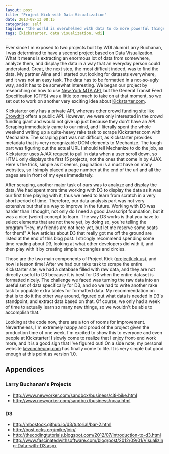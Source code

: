```yaml
---
layout: post
title: "Project Kick with Data Visualization"
date: 2013-08-13 08:15
categories: self
tagline: "the world is overwhelmed with data to do more powerful things"
tags: [kickstarter, data visualization, wdi]
---
```


Ever since I'm exposed to two projects built by WDI alumni Larry Buchanan, I was determined to have a second project based on Data Visualization. What it means is extracting an enormous lot of data from somewhere, analyze them, and display the data in a way that an everyday person could understand. Great, the next step, the most difficult indeed, was to find the data. My partner Alina and I started out looking for datasets everywhere, and it was not an easy task. The data has to be formatted in a not-so-ugly way, and it has to be somewhat interesting. We began our project by researching on how to use <a href="http://datamine.mta.info/" target="_blank">New York MTA API</a>, but the General Transit Feed Specification (GTFS) was a little too much to take on at that moment, so we set out to work on another very exciting idea about <a href="http://www.kickstarter.com/" target="_blank">Kickstarter.com</a>.

Kickstarter only has a private API, whereas other crowd funding site like <a href="https://www.crowdtilt.com/learn/developers" target="_blank">Crowdtilt</a> offers a public API. However, we were only interested in the crowd funding giant and would not give up just because they don't have an API. Scraping immediately came to our mind, and I literally spent the whole weekend writing up a quite-heavy rake task to scrape Kickstarter.com with Mechanize. The scraping part was not difficult, as Kickstarter provides metadata that is very recognizable DOM elements to Mechanize. The tough part was figuring out the actual URL i should tell Mechanize to do the job, as Kickstarter uses AJAX request to pull in data when a user scroll down, so HTML only displays the first 15 projects, not the ones that come in by AJAX. Here's the trick, simple as it seems, pagination is a must have on many websites, so I simply placed a page number at the end of the url and all the pages are in front of my eyes immediately.

After scraping, another major task of ours was to analyze and display the data. We had spent more time working with D3 to display the data as it was our first time playing with it, thus we need to learn from scratch in a very short period of time. Therefore, our data analysis part was not very extensive but that's a way to improve in the future. Working with D3 was harder than I thought, not only do I need a good Javascript foundation, but it was a nice (weird) concept to learn. The way D3 works is that you have to select elements that are not there yet, by doing so, you're telling the program "Hey, my friends are not here yet, but let me reserve some seats for them!" A few articles about D3 that really got me off the ground are listed at the end of this blog post. I strongly recommend spending some time reading about D3, looking at what other developers did with it, and then play with it by creating simple rectangles and circles.

Those are the two main components of Project Kick (<a href="http://projectkick.us" target="_blank">projectkick.us</a>), and now is lesson time! After we had our rake task to scrape the entire Kickstarter site, we had a database filled with raw data, and they are not directly useful to D3 because it is best for D3 when the entire dataset is formatted nicely. The challenge we faced was turning the raw data into an useful set of data specifically for D3, and so we had to write another rake task to populate extra tables for formatted data. My recommendation on that is to do it the other way around, figured out what data is needed in D3's standpoint, and extract data based on that. Of course, we only had a week of time to actually learn so many new things, so we wouldn't be able to accomplish that.


Looking at the code now, there are a ton of rooms for improvement. Nevertheless, I'm extremely happy and proud of the project given the production time of one week. I'm excited to show this to everyone and even people at Kickstarter! I slowly come to realize that I enjoy front-end work more, and it is a good sign that I've figured out! On a side note, my personal website <a href="http://kevoncheung.com" target="_blank">kevoncheung.com</a> has finally come to life. It is very simple but good enough at this point as version 1.0.


## Appendices
### Larry Buchanan's Projects
- <a href="http://www.newyorker.com/sandbox/business/citi-bike.html" target="_blank">http://www.newyorker.com/sandbox/business/citi-bike.html</a>
- <a href="http://www.newyorker.com/sandbox/business/ncaa.html" target="_blank">http://www.newyorker.com/sandbox/business/ncaa.html</a>

### D3
- <a href="http://mbostock.github.io/d3/tutorial/bar-2.html" target="_blank">http://mbostock.github.io/d3/tutorial/bar-2.html</a>
- <a href="http://bost.ocks.org/mike/join/" target="_blank">http://bost.ocks.org/mike/join/</a>
- <a href="http://thecodingtutorials.blogspot.com/2012/07/introduction-to-d3.html" target="_blank">http://thecodingtutorials.blogspot.com/2012/07/introduction-to-d3.html</a>
- <a href="http://www.fascinatedwithsoftware.com/blog/post/2012/09/01/Visualizing-Data-with-D3.aspx" target="_blank">http://www.fascinatedwithsoftware.com/blog/post/2012/09/01/Visualizing-Data-with-D3.aspx</a>